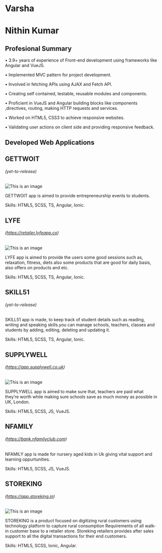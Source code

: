 # Varsha

# Nithin Kumar

## Profesional Summary
• 3.9+ years of experience of Front-end development using frameworks like Angular and VueJS.

• Implemented MVC pattern for project development.

• Involved in fetching APIs using AJAX and Fetch API.

• Creating self contained, testable, reusable modules and components.

• Proficient in VueJS and Angular building blocks like components ,directives, routing, making HTTP requests and services.

• Worked on HTML5, CSS3 to achieve responsive websites.

• Validating user actions on client side and providing responsive feedback.

## Developed Web Applications

## GETTWOIT
###### (yet-to-release)

![This is an image](https://res.cloudinary.com/soultoy/image/upload/w_1000,q_auto/v10/lse-gettwoit.jpg)


GETTWOIT app is aimed to provide entrepreneurship events to students.

Skills: HTML5, SCSS, TS, Angular, Ionic.


## LYFE
###### (https://retailer.lyfeapp.co)


![This is an image](https://retailer.lyfeapp.co/assets/images/logo.png)


LYFE app is aimed to provide the users some good sessions such as, relaxation, fitness, diets also some products 
that are good for daily basis, also offers on products and etc.

Skills: HTML5, SCSS, TS, Angular, Ionic.


## SKILL51
######  (yet-to-release)

<!-- ![This is an image](https://play-lh.googleusercontent.com/nseXO6Z1B126kWlRiTRoMf3KhS-fvj1saOpFUmTdW6Odi2o7aT8nc-q21ObdLVMmZQ=s360-rw) -->


SKILL51 app is made, to keep track of student details such as reading, writing and speaking skills.you can manage 
schools, teachers, classes and students by adding, editing, deleting and updating it.

Skills: HTML5, SCSS, TS, Angular, Ionic.


## SUPPLYWELL
###### (https://app.supplywell.co.uk)


![This is an image](https://app.supplywell.co.uk/img/supplywell_logo.316d3bc0.png)


SUPPLYWELL app is aimed to make sure that, teachers are paid what they’re worth while making sure schools save 
as much money as possible in UK, London.

Skills: HTML5, SCSS, JS, VueJS.

## NFAMILY 
###### (https://bank.nfamilyclub.com)


<!-- ![This is an image](https://play-lh.googleusercontent.com/zbYYeWNxUIQd0jYiymrn_h-RlA8-_vCVIgtURpEECwy3Nhs4SG3P7czbsJguJYzzghQ=s360-rw) -->


NFAMILY app is made for nursery aged kids in Uk giving vital support and learning oppurtunities.

Skills: HTML5, SCSS, JS, VueJS.


## STOREKING
###### (https://app.storeking.in)


![This is an image](https://storeking.in/assets/assets/images/logo/logo_2.png)


STOREKING is a product focused on digitizing rural customers using technology platform to capture rural 
consumption Requirements of all walk-in customer base to a retailer store. Storeking retailers provides after sales 
support to all the digital transactions for their end customers.

Skills: HTML5, SCSS, Ionic, Angular.


